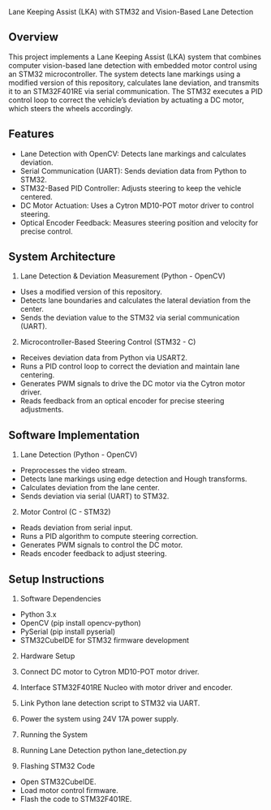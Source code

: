 Lane Keeping Assist (LKA) with STM32 and Vision-Based Lane Detection

Overview
----------------------------------------------------------------------------------------------------------------------------------------------------------------------------------------------------------------
This project implements a Lane Keeping Assist (LKA) system that combines computer vision-based lane detection with embedded motor control using an STM32 microcontroller. The system detects lane markings using a modified version of this repository, calculates lane deviation, and transmits it to an STM32F401RE via serial communication. The STM32 executes a PID control loop to correct the vehicle’s deviation by actuating a DC motor, which steers the wheels accordingly.

Features
----------------------------------------------------------------------------------------------------------------------------------------------------------------------------------------------------------------------
- Lane Detection with OpenCV: Detects lane markings and calculates deviation.
- Serial Communication (UART): Sends deviation data from Python to STM32.
- STM32-Based PID Controller: Adjusts steering to keep the vehicle centered.
- DC Motor Actuation: Uses a Cytron MD10-POT motor driver to control steering.
- Optical Encoder Feedback: Measures steering position and velocity for precise control.


System Architecture
---------------------------------------------------------------------------------------------------------------------------------------------------------------------------------------------------------------------------
1. Lane Detection & Deviation Measurement (Python - OpenCV)
- Uses a modified version of this repository.
- Detects lane boundaries and calculates the lateral deviation from the center.
- Sends the deviation value to the STM32 via serial communication (UART).

2. Microcontroller-Based Steering Control (STM32 - C)
- Receives deviation data from Python via USART2.
- Runs a PID control loop to correct the deviation and maintain lane centering.
- Generates PWM signals to drive the DC motor via the Cytron motor driver.
- Reads feedback from an optical encoder for precise steering adjustments.


Software Implementation
-------------------------------------------------------------------------------------------------------------------------------------------------------------------------------------------------------------------------------
1. Lane Detection (Python - OpenCV)
- Preprocesses the video stream.
- Detects lane markings using edge detection and Hough transforms.
- Calculates deviation from the lane center.
- Sends deviation via serial (UART) to STM32.

2. Motor Control (C - STM32)
- Reads deviation from serial input.
- Runs a PID algorithm to compute steering correction.
- Generates PWM signals to control the DC motor.
- Reads encoder feedback to adjust steering.


Setup Instructions
---------------------------------------------------------------------------------------------------------------------------------------------------------------------------------------------------------------------------------
1. Software Dependencies
- Python 3.x
- OpenCV (pip install opencv-python)
- PySerial (pip install pyserial)
- STM32CubeIDE for STM32 firmware development

2. Hardware Setup
1. Connect DC motor to Cytron MD10-POT motor driver.
2. Interface STM32F401RE Nucleo with motor driver and encoder.
3. Link Python lane detection script to STM32 via UART.
4. Power the system using 24V 17A power supply.

3. Running the System
1. Running Lane Detection
python lane_detection.py
2. Flashing STM32 Code
- Open STM32CubeIDE.
- Load motor control firmware.
- Flash the code to STM32F401RE.



